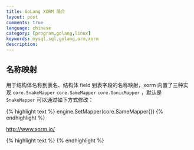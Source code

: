 ```yaml
---
title: GoLang XORM 简介
layout: post
comments: true
language: chinese
category: [program,golang,linux]
keywords: mysql,sql,golang,orm,xorm
description:
---
```



<!-- more -->

## 名称映射

用于结构体名称到表名、结构体 field 到表字段的名称映射，xorm 内置了三种实现 `core.SnakeMapper` `core.SameMapper` `core.GonicMapper` ，默认是 `SnakeMapper` 可以通过如下方式修改：

{% highlight text %}
engine.SetMapper(core.SameMapper{})
{% endhighlight %}




http://www.xorm.io/

{% highlight text %}
{% endhighlight %}
